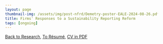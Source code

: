 ```yaml
---
layout: page
thumbnail-img: /assets/img/post-nfrd/Demetry-poster-EALE-2024-08-26.pdf
title: Firms' Responses to a Sustainability Reporting Reform
tags: [ongoing]
---
```

<!-- 

## Congrats! You've seen my poster at EALE 2024 ##

Contents in this page:
- [Quick Recap](#1-quick-recap)
- [Robustness of Financial Results](#2-robustness-of-financial-results)
- [Alternative Design: Regression Discontinuity](#3-alternative-design-regression-discontinuity)
- [Let's stay in Touch!](#4-stay-in-touch)
- [Did You Guess?](#5-did-you-guess)

## 1. Quick Recap ##
Wondered off from the poster and need a quick reminder about the project?
<img src="/assets/img/post-nfrd/recap.png" alt="Recap" width="100%"/>

- __What's this about?__ I am evaluating a 2017 Swedish sustainability reporting reform's effects on firms' financial outcomes, sustainability policies and sustainability outcomes.
- __How have I estimated this?__ I've used a Difference-in-Differences approach on all Swedish firms with more than 10 employees with regards to financial outcomes, and specifically, looked among listed firms for sustainability policies and outcomes. Additionally, I've created a proxy for compliance with the reform that's simple, intuitive and captures the essence of compliance.
- __What have I found?__ High compliance with the reform, some financial benefit in terms of greater sales, no effect on productivity (within-firm value-added), little to no changes in sustainability targets and sustainability outcomes.
- __Do I trust these results?__ Yes, with an asterisk. First, most robustness checks (as in Table 3 and 4 below) provide stable point estimates regardless of sample or exact definition of treatment. For the full sample, pre-trends are not completely parallel for value-added per employee, and we may thus violate the PTA. Therefore, as an additional analysis, I perform an RD design.

The results can be summarized as:
<img src="/assets/img/post-nfrd/results-summary.png" alt="Recap" width="100%"/>

## 2. Robustness of Financial Results
<img src="/assets/img/post-nfrd/table3.png" alt="Diff-in-Diff Robustness Checks" width="100%"/>
<img src="/assets/img/post-nfrd/table4.png" alt="Diff-in-Diff Robustness Checks" width="100%"/>

<details>
  <summary>Job advertisements show we shouldn't worry about anticipation</summary>
  The EU directive is from 2014 and became Swedish law in 2016, to apply from January 1st 2017.
  On the largest job advertisements platform, we see that firms post advertisements for sustainability officers and managers 
  in line with the Swedish reform and very rarely before that.

  The figure below shows the _number of job advertisements specifically mentioning sustainability disclosure (blue), sustainability reporting (orange), and environmental reporting (green)_. The last term (green) has been in the public discourse for longer than sustainability reporting or disclosures. 

  <p>
    <img src="/assets/img/post-nfrd/sustainability_reports_keywords_count.png" alt="Timeseries of number of jobs ads relating to sustainability reporting" width="100%"/>
  </p>
</details>


<details>
  <summary>The financial outcomes are a great second-best</summary>
  
  <p>
  Essentially, I want to capture whether a firm is "rewarded" by the market for being transparent and if they become more productive by becoming transparent.

  How can we capture that in absence of sales data from firms? First, "net turnover per employee" is equivalent to net sales per employee. The "net" here refers to revenues from sales after discounts and taxes. Since this measure is "per employee", I use it in my Difference-in-Differences setting without risk of comparing apples to oranges in terms of firm sizes.

  I capture firms productivity by a measure of value-added per employee.
  </p>
</details>

## 3. Alternative Design: Regression Discontinuity ##
The alternative RDD design shows __no statistically significant effects__, but is also hard to evaluate since no single running variable determines treatment on its own, while the combined running variable captures multiple margins of the ATE. The RD also doesn't take into account the condition of having fulfilled two of three criteria _for each of the past two years_, but focuses on a single year instead.

<details>
  <summary>RD Details</summary>
  
  <p>

  The Regression Discontinuity Design relies on the fact that the reform has sharp cutoffs that are difficult to manipulate precisely.
  Firstly, there are three paths into treatment given the three cutoffs ({1, 2}, {1,3}, {2, 3}). Hence, a firm with over 250 employees that would like to remain untreated would have to manipulate its books with regard to the balance sheet (i.e. total assets) <i>and</i> net turnover. Secondly, the cutoffs are based on fulfilling criteria over a period of two years. So, for example, a firm that would like to stay under a net turnover of 350 million SEK would have to make sure to do so for one of the past two years to avoid SR this year. Overall, it is unlikely that a firm would harm its growth potential simply to avoid reporting on their sustainability policies. Thus, we would expect there to be no manipulation of treatment status.
</p>
<p>
 
  The main <b>identifying assumption</b> is continuity, i.e., in absence of treatment we would not see any discontinuities at the cutoff.
  However, crossing the cutoff makes a firm switch from being untreated to treated, and therefore any jump in outcomes is directly attributable to being treated.
 </p>

<p>

  What this implies is that firms around the cutoff are as-if randomly assigned to treatment.
  We do not have reason to believe that firms are able to precisely manipulate their size (in terms of number of employees, total assets and net turnover) around a combination of cutoffs for many reasons.
</p>

<p>

  First, Sweden has relatively strict Employment Protection Laws (EPL) that regulate employer-employee relations.
  This implies that employees cannot be fired without reason. Employers could however choose not to expand by hiring employees.
  However, for the purposes of this paper, it is unlikely that firms would downsize the number of employees or curb their growth in order to avoid complying with such a low-cost law.
  Having said that, number of employees, as a running variable, is still the easiest to manipulate of the three variables.
  Second, to avoid treatment, a firm would have to ensure that they are below the cutoff in at least two of the three running variables for size.
  We have no reason to believe that firms could precisely manipulate their size in terms of at least two of three firm size variables, simply to avoid 
  maintaining a sustainability report.
</p>

<p>

  Testing the manipulation assumption with a McCrary test and by plotting histograms shows <b>no bunching</b> around any of our cutoffs.

</p>
<p>

  An alternative to evaluating each running variable separately is to use a <b>standardized distance to cutoff</b> as a running variable. 
  I construct a standardized distance to a "combined" cutoff. Imagine each firm's size represented by a point in 3D-space. Each dimension represents standardized distance to the respective cutoff.
  So, 1 on the x-axis is 1 standard deviation away from 250 employees normalized to 0. Having a positive distance on a dimension means being above that dimensions threshold. Being above two of three dimensions (i.e., {x,y,0}, {x,0,z}, or {0,y,z}) means that the firm is treated. 
</p>

  <p>

  <b>Overall</b>, there is <b>no statistically significant effect</b> of the reform on the main financial outcomes.
  The results vary with increasing the bandwidth from the MSE-optimal bandwidth.
  Closest to the cutoff (and with the MSE-optimal bandwidth), there is no significant difference between treated and untreated firms,
  though sales have overall more positive coefficients than value-added.
  Estimating the RDD results each year separately shows no clear pattern in the RDD estimates per year.
  </p>

  <p>
  There's a lot of exciting work in progress in this part of the paper!
  </p>
</details>


## 4. Let's Stay in Touch! ##
I'm so glad that you've shown this much interest in my work and in me. 
I'd also like to get to know your work, your city, and your interests!

E-mail me via <a href="mailto:marcos.demetry@lnu.se">marcos.demetry@lnu.se</a> and say "Hello!"

I'm also very interested in __segregation__ studies (how come most taxi drivers in Sweden have a foreign background? Why are most pharmaceutical students in Sweden females?
Which factors would need to be tweaked in order for individuals' self-selection into neighborhoods not create a segregated city?)
as well as __crime economics__ (specifically, __school shootings__ in the U.S., prosecution duration and recidivism in Sweden,
and the economic impact of crime on neighborhoods more broadly). 

## 5. Did You Guess? ##
<details>
  <summary>Press here to reveal the answers </summary>

<p>

- These two industries had the greatest number of big firms in 2017: <b>Manufacturing</b> and <b>Transportation</b>
<img src="/assets/img/post-nfrd/bar_big_firm_2017.pdf" alt="Bar plot of share of big firms and treated firms by industry" width="100%"/>
- These three industries had the greatest share of big or treated firms in 2017: <b>Mining</b>, <b>Electricity</b>, and <b>Real Estate</b>
<img src="/assets/img/post-nfrd/bar_big_firm_treated_2017.pdf" alt="Bar plot of share of big firms and treated firms by industry" width="100%"/>
- Between 2008 and 2020, CO2 emissions among listed firms in Sweden decreased by around <b>17,000 kilotonnes</b>, or <b>30%</b>
<img src="/assets/img/post-nfrd/timeseries_SR_and_CO2.pdf" alt="Timeseries of sustainability reporting and CO2 Emissions within listed firms" width="100%"/>
- Would you a priori have expected positive, null or negative effects on financial outcomes from having a sustainability report?
Let me know what you think!

</p>
</details>
  -->

<a href="/research">Back to Research</a>, <a href="/resume">To Résumé</a>, <a href="/assets/cv/Demetry-CV-202410.pdf">CV in PDF</a>